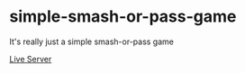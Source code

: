 # simple-smash-or-pass-game

It's really just a simple smash-or-pass game

[Live Server](simple-smash-or-pass.netlify.app)
